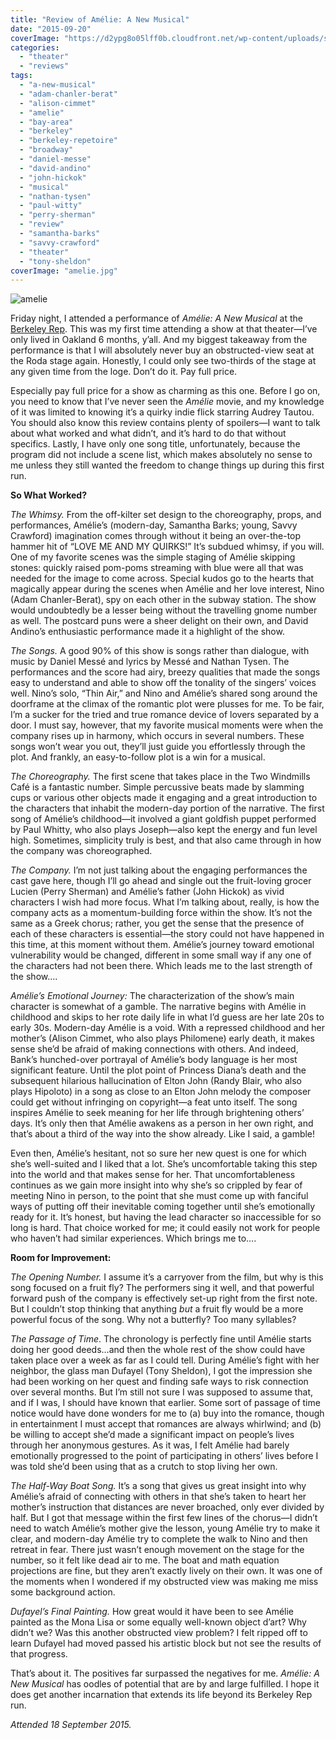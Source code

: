 ```yaml
---
title: "Review of Amélie: A New Musical"
date: "2015-09-20"
coverImage: "https://d2ypg8o05lff0b.cloudfront.net/wp-content/uploads/sites/3/2015/09/amelie.jpg"
categories:
  - "theater"
  - "reviews"
tags:
  - "a-new-musical"
  - "adam-chanler-berat"
  - "alison-cimmet"
  - "amelie"
  - "bay-area"
  - "berkeley"
  - "berkeley-repetoire"
  - "broadway"
  - "daniel-messe"
  - "david-andino"
  - "john-hickok"
  - "musical"
  - "nathan-tysen"
  - "paul-witty"
  - "perry-sherman"
  - "review"
  - "samantha-barks"
  - "savvy-crawford"
  - "theater"
  - "tony-sheldon"
coverImage: "amelie.jpg"
---
```


![amelie](https://d2ypg8o05lff0b.cloudfront.net/wp-content/uploads/sites/3/2015/09/amelie.jpg)

Friday night, I attended a performance of _Amélie: A New Musical_ at the [Berkeley Rep](http://www.berkeleyrep.org/). This was my first time attending a show at that theater—I’ve only lived in Oakland 6 months, y’all. And my biggest takeaway from the performance is that I will absolutely never buy an obstructed-view seat at the Roda stage again. Honestly, I could only see two-thirds of the stage at any given time from the loge. Don’t do it. Pay full price.

Especially pay full price for a show as charming as this one. Before I go on, you need to know that I’ve never seen the _Amélie_ movie, and my knowledge of it was limited to knowing it’s a quirky indie flick starring Audrey Tautou. You should also know this review contains plenty of spoilers—I want to talk about what worked and what didn’t, and it’s hard to do that without specifics. Lastly, I have only one song title, unfortunately, because the program did not include a scene list, which makes absolutely no sense to me unless they still wanted the freedom to change things up during this first run.

**So What Worked?**

_The Whimsy._ From the off-kilter set design to the choreography, props, and performances, Amélie’s (modern-day, Samantha Barks; young, Savvy Crawford) imagination comes through without it being an over-the-top hammer hit of “LOVE ME AND MY QUIRKS!” It’s subdued whimsy, if you will. One of my favorite scenes was the simple staging of Amélie skipping stones: quickly raised pom-poms streaming with blue were all that was needed for the image to come across. Special kudos go to the hearts that magically appear during the scenes when Amélie and her love interest, Nino (Adam Chanler-Berat), spy on each other in the subway station. The show would undoubtedly be a lesser being without the travelling gnome number as well. The postcard puns were a sheer delight on their own, and David Andino’s enthusiastic performance made it a highlight of the show.

_The Songs._ A good 90% of this show is songs rather than dialogue, with music by Daniel Messé and lyrics by Messé and Nathan Tysen. The performances and the score had airy, breezy qualities that made the songs easy to understand and able to show off the tonality of the singers’ voices well. Nino’s solo, “Thin Air,” and Nino and Amélie’s shared song around the doorframe at the climax of the romantic plot were plusses for me. To be fair, I’m a sucker for the tried and true romance device of lovers separated by a door. I must say, however, that my favorite musical moments were when the company rises up in harmony, which occurs in several numbers. These songs won’t wear you out, they’ll just guide you effortlessly through the plot. And frankly, an easy-to-follow plot is a win for a musical.

<!--more-->

_The Choreography._ The first scene that takes place in the Two Windmills Café is a fantastic number. Simple percussive beats made by slamming cups or various other objects made it engaging and a great introduction to the characters that inhabit the modern-day portion of the narrative. The first song of Amélie’s childhood—it involved a giant goldfish puppet performed by Paul Whitty, who also plays Joseph—also kept the energy and fun level high. Sometimes, simplicity truly is best, and that also came through in how the company was choreographed.

_The Company._ I’m not just talking about the engaging performances the cast gave here, though I’ll go ahead and single out the fruit-loving grocer Lucien (Perry Sherman) and Amélie’s father (John Hickok) as vivid characters I wish had more focus. What I’m talking about, really, is how the company acts as a momentum-building force within the show. It’s not the same as a Greek chorus; rather, you get the sense that the presence of each of these characters is essential—the story could not have happened in this time, at this moment without them. Amélie’s journey toward emotional vulnerability would be changed, different in some small way if any one of the characters had not been there. Which leads me to the last strength of the show….

_Amélie’s Emotional Journey:_ The characterization of the show’s main character is somewhat of a gamble. The narrative begins with Amélie in childhood and skips to her rote daily life in what I’d guess are her late 20s to early 30s. Modern-day Amélie is a void. With a repressed childhood and her mother’s (Alison Cimmet, who also plays Philomene) early death, it makes sense she’d be afraid of making connections with others. And indeed, Bank’s hunched-over portrayal of Amélie’s body language is her most significant feature. Until the plot point of Princess Diana’s death and the subsequent hilarious hallucination of Elton John (Randy Blair, who also plays Hipoloto) in a song as close to an Elton John melody the composer could get without infringing on copyright—a feat unto itself. The song inspires Amélie to seek meaning for her life through brightening others’ days. It’s only then that Amélie awakens as a person in her own right, and that’s about a third of the way into the show already. Like I said, a gamble!

Even then, Amélie’s hesitant, not so sure her new quest is one for which she’s well-suited and I liked that a lot. She’s uncomfortable taking this step into the world and that makes sense for her. That uncomfortableness continues as we gain more insight into why she’s so crippled by fear of meeting Nino in person, to the point that she must come up with fanciful ways of putting off their inevitable coming together until she’s emotionally ready for it. It’s honest, but having the lead character so inaccessible for so long is hard. That choice worked for me; it could easily not work for people who haven’t had similar experiences. Which brings me to….

**Room for Improvement:**

_The Opening Number._ I assume it’s a carryover from the film, but why is this song focused on a fruit fly? The performers sing it well, and that powerful forward push of the company is effectively set-up right from the first note. But I couldn’t stop thinking that anything _but_ a fruit fly would be a more powerful focus of the song. Why not a butterfly? Too many syllables?

_The Passage of Time_. The chronology is perfectly fine until Amélie starts doing her good deeds…and then the whole rest of the show could have taken place over a week as far as I could tell. During Amélie’s fight with her neighbor, the glass man Dufayel (Tony Sheldon), I got the impression she had been working on her quest and finding safe ways to risk connection over several months. But I’m still not sure I was supposed to assume that, and if I was, I should have known that earlier. Some sort of passage of time notice would have done wonders for me to (a) buy into the romance, though in entertainment I must accept that romances are always whirlwind; and (b) be willing to accept she’d made a significant impact on people’s lives through her anonymous gestures. As it was, I felt Amélie had barely emotionally progressed to the point of participating in others’ lives before I was told she’d been using that as a crutch to stop living her own.

_The Half-Way Boat Song._ It’s a song that gives us great insight into why Amélie’s afraid of connecting with others in that she’s taken to heart her mother’s instruction that distances are never broached, only ever divided by half. But I got that message within the first few lines of the chorus—I didn’t need to watch Amélie’s mother give the lesson, young Amélie try to make it clear, and modern-day Amélie try to complete the walk to Nino and then retreat in fear. There just wasn’t enough movement on the stage for the number, so it felt like dead air to me. The boat and math equation projections are fine, but they aren’t exactly lively on their own. It was one of the moments when I wondered if my obstructed view was making me miss some background action.

_Dufayel’s Final Painting._ How great would it have been to see Amélie painted as the Mona Lisa or some equally well-known object d’art? Why didn’t we? Was this another obstructed view problem? I felt ripped off to learn Dufayel had moved passed his artistic block but not see the results of that progress.

That’s about it. The positives far surpassed the negatives for me. _Amélie: A New Musical_ has oodles of potential that are by and large fulfilled. I hope it does get another incarnation that extends its life beyond its Berkeley Rep run.

_Attended 18 September 2015._
